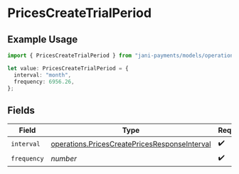 # PricesCreateTrialPeriod

## Example Usage

```typescript
import { PricesCreateTrialPeriod } from "jani-payments/models/operations";

let value: PricesCreateTrialPeriod = {
  interval: "month",
  frequency: 6956.26,
};
```

## Fields

| Field                                                                                                          | Type                                                                                                           | Required                                                                                                       | Description                                                                                                    |
| -------------------------------------------------------------------------------------------------------------- | -------------------------------------------------------------------------------------------------------------- | -------------------------------------------------------------------------------------------------------------- | -------------------------------------------------------------------------------------------------------------- |
| `interval`                                                                                                     | [operations.PricesCreatePricesResponseInterval](../../models/operations/pricescreatepricesresponseinterval.md) | :heavy_check_mark:                                                                                             | N/A                                                                                                            |
| `frequency`                                                                                                    | *number*                                                                                                       | :heavy_check_mark:                                                                                             | N/A                                                                                                            |